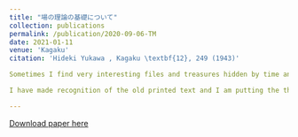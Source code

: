 ```yaml
---
title: "場の理論の基礎について"
collection: publications
permalink: /publication/2020-09-06-TM
date: 2021-01-11
venue: 'Kagaku'
citation: 'Hideki Yukawa , Kagaku \textbf{12}, 249 (1943)'

Sometimes I find very interesting files and treasures hidden by time and language barriers. One such treasure is before you. It is the article (or rather a series of three articles) by the Japanese theoretical physicist and Nobel laureate Hideki Yukawa, which I found in the RIKEN Institute library (Wako campus) in printed form. As far as I can judge, you won't be able to find it anywhere else on the web except on my site. 

I have made recognition of the old printed text and I am putting the three-part file stitched together here. The text of this article was written in the old, pre-reform Japanese, and therefore, on request, I can provide its modernized version as well as my translations into English and Russian. I must warn you that I am not a native Japanese speaker and my translation may not be perfect.  

---
```

[Download paper here](http://kirill-shulga.github.io/files/YukawaMain.pdf)
